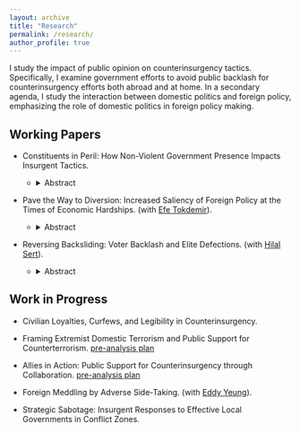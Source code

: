 ```yaml
---
layout: archive
title: "Research"
permalink: /research/
author_profile: true
---
```



I study the impact of public opinion on counterinsurgency tactics. Specifically, I examine government efforts to avoid public backlash for counterinsurgency efforts both abroad and at home. In a secondary agenda, I study the interaction between domestic politics and foreign policy, emphasizing the role of domestic politics in foreign policy making.


## Working Papers

- Constituents in Peril: How Non-Violent Government Presence Impacts Insurgent Tactics.
  -   <details>

        <summary>Abstract</summary>
        Insurgents may risk their constituents' lives and protect themselves by conducting civilian-endangering attacks. Existing scholarship emphasizes the costs of civilian victimization on the responsible warring party. Extending this line of research, I ask under what conditions insurgent groups accept these costs, risking their own constituents' lives. In this research note, I argue that insurgents produce more civilian-endangering attacks when their constituents are more likely to support the insurgency because of a lack of political channels. I test this theory using micro-level event data on construction and violence in Iraq from 2004 to 2009. I show that the increase in non-violent government presence, such as mayoral offices or government centers, changes the composition of insurgent tactics, leading them to engage in civilian-endangering attacks less within regions densely populated by their constituents. The findings offer a new framework to understand insurgent violence against civilians, emphasizing the need for alternative non-violent channels to reduce civilian victimization.

- Pave the Way to Diversion: Increased Saliency of Foreign Policy at the Times of Economic Hardships. (with [Efe Tokdemir](https://www.efetokdemir.com/)).
  -   <details>

        <summary>Abstract</summary>
        Most research on the diversionary use of force focuses on timing of conflict initiation and target selection, often treating the public as passive observers of the process. This research note challenges this assumption by examining how leaders try to configure most-needed public attention before resorting to use of force for diversionary purposes. We contend that economic downturns that trigger leaders' diversionary attempts  require them first to boost salience of foreign policy issues in the eyes of the public. We measure foreign policy salience in U.S. presidential speeches from 1945 to 2019 using a large language model (LLM), and examine its mediating role between economic conditions and aggression in international politics. Moreover, rather than using quarterly or yearly data, we utilize monthly-level data for economic indicators as well as political outcomes to acquire a finer-grained view of causal story. The results are in line with our theoretical expectation, while not supporting existing accounts of diversionary theory: we do not find a direct effect of inflation on use of force abroad; whereas, inflation is positively associated with increased levels of foreign policy salience in presidential speeches, which in turn increases the likelihood of use of force. Our findings suggest that leaders first elevate foreign policy issues rhetorically before resorting to force; and hence, it can be a signal for upcoming aggression abroad. These findings highlight the importance of public priming in the diversionary use of force, and offer a new perspective on the role of presidential rhetoric.

- Reversing Backsliding: Voter Backlash and Elite Defections. (with [Hilal Sert](https://serthilal.github.io/)).
  -   <details>

        <summary>Abstract</summary>
        What role can voters play in reversing democratic backsliding? We examine an overlooked channel: credible signals of voter discontent can drive defections from ruling party elites. When voters punish undemocratic behavior, ruling elites may interpret these signals as dissatisfaction and defect to challenge the regime. Using survival analysis with an original dataset on ruling party candidates in Turkey’s legislative elections, we find that backlash against the ruling party, especially after attempts to overturn the 2019 Istanbul mayoral election, increased elite defections. Notably, elites with minimal ties to the party’s structure or those with significant public popularity—such as former ministers—were more likely to leave, leveraging their reputations to align with opposition ranks. Our findings suggest that voter signals can weaken ruling parties internally, creating opportunities for opposition to challenge authoritarian tendencies. This highlights the importance of medium-stakes elections as platforms for voters to signal discontent and influence regime dynamics.
        
## Work in Progress

- Civilian Loyalties, Curfews, and Legibility in Counterinsurgency.
  
- Framing Extremist Domestic Terrorism and Public Support for Counterterrorism. [pre-analysis plan](https://osf.io/x2r6d)

- Allies in Action: Public Support for Counterinsurgency through Collaboration. [pre-analysis plan](https://osf.io/vqzgr)

- Foreign Meddling by Adverse Side-Taking. (with [Eddy Yeung](https://eddy-yeung.github.io/)).

- Strategic Sabotage: Insurgent Responses to Effective Local Governments in Conflict Zones.



